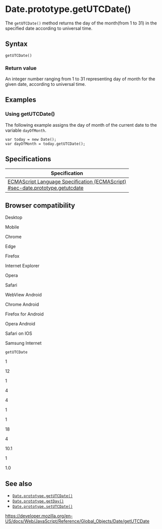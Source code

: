 Date.prototype.getUTCDate()
===========================

The `getUTCDate()` method returns the day of the month(from 1 to 31) in the specified date according to universal time.

Syntax
------

    getUTCDate()

### Return value

An integer number ranging from 1 to 31 representing day of month for the given date, according to universal time.

Examples
--------

### Using getUTCDate()

The following example assigns the day of month of the current date to the variable `dayOfMonth`.

    var today = new Date();
    var dayOfMonth = today.getUTCDate();

Specifications
--------------

<table><thead><tr class="header"><th>Specification</th></tr></thead><tbody><tr class="odd"><td><a href="https://tc39.es/ecma262/#sec-date.prototype.getutcdate">ECMAScript Language Specification (ECMAScript)<br />
<span class="small">#sec-date.prototype.getutcdate</span></a></td></tr></tbody></table>

Browser compatibility
---------------------

Desktop

Mobile

Chrome

Edge

Firefox

Internet Explorer

Opera

Safari

WebView Android

Chrome Android

Firefox for Android

Opera Android

Safari on IOS

Samsung Internet

`getUTCDate`

1

12

1

4

4

1

1

18

4

10.1

1

1.0

See also
--------

-   [`Date.prototype.getUTCDate()`](getutcdate)
-   [`Date.prototype.getDay()`](getday)
-   [`Date.prototype.setUTCDate()`](setutcdate)

<a href="https://developer.mozilla.org/en-US/docs/Web/JavaScript/Reference/Global_Objects/Date/getUTCDate" class="_attribution-link">https://developer.mozilla.org/en-US/docs/Web/JavaScript/Reference/Global_Objects/Date/getUTCDate</a>
